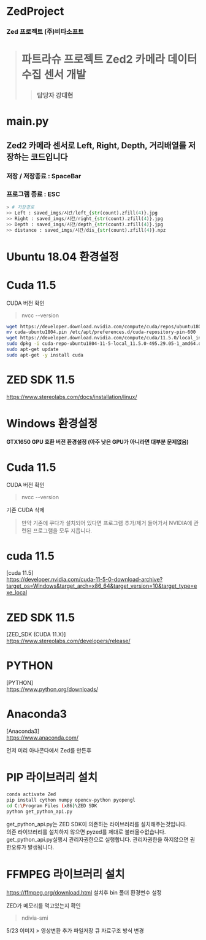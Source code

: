 # ZedProject
### Zed 프로젝트 (주)비타소프트

> # 파트라슈 프로젝트 Zed2 카메라 데이터수집 센서 개발
> > ### 담당자 강대현

# main.py   
## Zed2 카메라 센서로 Left, Right, Depth, 거리배열를 저장하는 코드입니다   
### 저장 / 저장종료 : SpaceBar
### 프로그램 종료 : ESC   
```python
> # 저장경로
>> Left : saved_imgs/시간/left_{str(count).zfill(4)}.jpg   
>> Right : saved_imgs/시간/right_{str(count).zfill(4)}.jpg   
>> Depth : saved_imgs/시간/depth_{str(count).zfill(4)}.jpg   
>> distance : saved_imgs/시간/dis_{str(count).zfill(4)}.npz   
```


# Ubuntu 18.04 환경설정   

# Cuda 11.5

CUDA 버전 확인 
> nvcc --version
```bash 
wget https://developer.download.nvidia.com/compute/cuda/repos/ubuntu1804/x86_64/cuda-ubuntu1804.pinsudo 
mv cuda-ubuntu1804.pin /etc/apt/preferences.d/cuda-repository-pin-600
wget https://developer.download.nvidia.com/compute/cuda/11.5.0/local_installers/cuda-repo-ubuntu1804-11-5-local_11.5.0-495.29.05-1_amd64.deb
sudo dpkg -i cuda-repo-ubuntu1804-11-5-local_11.5.0-495.29.05-1_amd64.debsudo apt-key add /var/cuda-repo-ubuntu1804-11-5-local/7fa2af80.pub
sudo apt-get update
sudo apt-get -y install cuda
```

# ZED SDK 11.5
https://www.stereolabs.com/docs/installation/linux/









# Windows 환경설정   
#### GTX1650 GPU 호환 버전 환경설정 (아주 낮은 GPU가 아니라면 대부분 문제없음)

# Cuda 11.5

CUDA 버전 확인 
> nvcc --version

기존 CUDA 삭제
> 만약 기존에 쿠다가 설치되어 있다면 프로그램 추가/제거 들어가서 NVIDIA에 관련된 프로그램을 모두 지웁니다.

# cuda 11.5
[cuda 11.5]   
https://developer.nvidia.com/cuda-11-5-0-download-archive?target_os=Windows&target_arch=x86_64&target_version=10&target_type=exe_local

# ZED SDK 11.5
[ZED_SDK (CUDA 11.X)]   
https://www.stereolabs.com/developers/release/


# PYTHON
[PYTHON]    
https://www.python.org/downloads/

# Anaconda3
[Anaconda3]   
https://www.anaconda.com/

먼저 미리 아나콘다에서 Zed를 만든후

# PIP 라이브러리 설치
```Bash
conda activate Zed
pip install cython numpy opencv-python pyopengl
cd C:\Program Files (x86)\ZED SDK
python get_python_api.py
```
get_python_api.py는 ZED SDK이 의존하는 라이브러리를 설치해주는것입니다.   
의존 라이브러리를 설치하지 않으면 pyzed를 제대로 불러올수없습니다.   
get_python_api.py실행시 관리자권한으로 실행합니다.
관리자권한을 하지않으면 권한오류가 발생됩니다.

# FFMPEG 라이브러리 설치
https://ffmpeg.org/download.html
설치후 bin 폴더 환경변수 설정

ZED가 메모리를 먹고있는지 확인
> ndivia-smi


5/23
이미지 > 영상변환 추가
파일저장 큐 자료구조 방식 변경

